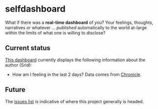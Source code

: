 # selfdashboard

What if there was a **real-time dashboard** of you? Your feelings, thoughts, narratives or whatever ... *published* automatically to the world at-large within the limits of what one is willing to disclose?

## Current status

[This dashboard](https://srid.herokuapp.com) currently displays the following information about the author (Srid):

* How am I feeling in the last 2 days? Data comes from [Chronicle](https://github.com/srid/chronicle).

## Future

The [issues list](https://github.com/srid/selfdashboard/issues) is indicative of where this project generally is headed.
